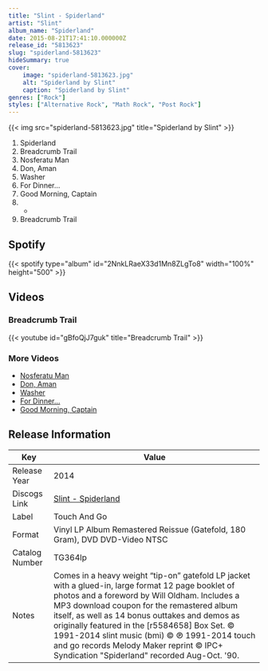 ```yaml
---
title: "Slint - Spiderland"
artist: "Slint"
album_name: "Spiderland"
date: 2015-08-21T17:41:10.000000Z
release_id: "5813623"
slug: "spiderland-5813623"
hideSummary: true
cover:
    image: "spiderland-5813623.jpg"
    alt: "Spiderland by Slint"
    caption: "Spiderland by Slint"
genres: ["Rock"]
styles: ["Alternative Rock", "Math Rock", "Post Rock"]
---
```


{{< img src="spiderland-5813623.jpg" title="Spiderland by Slint" >}}

<!-- section break -->

1. Spiderland
2. Breadcrumb Trail
3. Nosferatu Man
4. Don, Aman
5. Washer
6. For Dinner...
7. Good Morning, Captain
8. -
9. Breadcrumb Trail

<!-- section break -->


## Spotify
{{< spotify type="album" id="2NnkLRaeX33d1Mn8ZLgTo8" width="100%" height="500" >}}



## Videos
### Breadcrumb Trail
{{< youtube id="gBfoQjJ7guk" title="Breadcrumb Trail" >}}<br>

### More Videos

- [Nosferatu Man](https://www.youtube.com/watch?v=5ugdrdFrhI0)
- [Don, Aman](https://www.youtube.com/watch?v=qMHh02UhQhs)
- [Washer](https://www.youtube.com/watch?v=nmL7rXt1fvI)
- [For Dinner…](https://www.youtube.com/watch?v=oKINKblbx2s)
- [Good Morning, Captain](https://www.youtube.com/watch?v=CuqEpjcBfaU)


## Release Information
|  Key           | Value                                                |
| ---------------| ---------------------------------------------------- |
| Release Year   | 2014                                   |
| Discogs Link   | [Slint - Spiderland](https://www.discogs.com/release/5813623-Slint-Spiderland) |
| Label          | Touch And Go |
| Format         | Vinyl LP Album Remastered Reissue (Gatefold, 180 Gram), DVD DVD-Video NTSC |
| Catalog Number | TG364lp |
| Notes | Comes in a heavy weight “tip-on” gatefold LP jacket with a glued-in, large format 12 page booklet of photos and a foreword by Will Oldham.  Includes a MP3 download coupon for the remastered album itself, as well as 14 bonus outtakes and demos as originally featured in the [r5584658] Box Set.   © 1991-2014 slint music (bmi) © ℗ 1991-2014 touch and go records  Melody Maker reprint © IPC+ Syndication  "Spiderland" recorded Aug-Oct. '90.   |